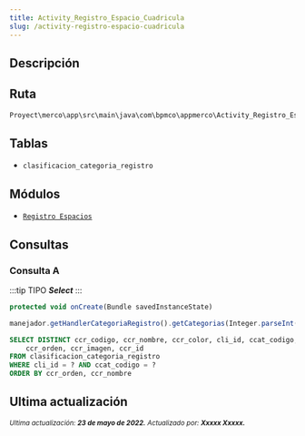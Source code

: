 ```yaml
---
title: Activity_Registro_Espacio_Cuadricula
slug: /activity-registro-espacio-cuadricula
---
```

## Descripción

## Ruta


```js
Proyect\merco\app\src\main\java\com\bpmco\appmerco\Activity_Registro_Espacio_Cuadricula.java
```

## Tablas

- ```clasificacion_categoria_registro```

## Módulos

- [```Registro Espacios```](./../modules/modulo-5.md)

## Consultas

### Consulta A

:::tip TIPO
***Select***
:::

```js title="Método desde donde se invoca"
protected void onCreate(Bundle savedInstanceState)
```

```js title="Método"
manejador.getHandlerCategoriaRegistro().getCategorias(Integer.parseInt(clienteActual.getCli_id()), categoria.getCcat_codigo())
```

```sql title="Query"
SELECT DISTINCT ccr_codigo, ccr_nombre, ccr_color, cli_id, ccat_codigo, 
    ccr_orden, ccr_imagen, ccr_id
FROM clasificacion_categoria_registro
WHERE cli_id = ? AND ccat_codigo = ? 
ORDER BY ccr_orden, ccr_nombre
```

## Ultima actualización

<div class='ultima-actualizacion'> 
    <small> 
        <i> Ultima actualización: <b> 23 de mayo de 2022.</b> </i> 
    </small> 
    <small> 
        <i> Actualizado por: <b> Xxxxx Xxxxx.</b> </i> 
    </small> 
</div>
